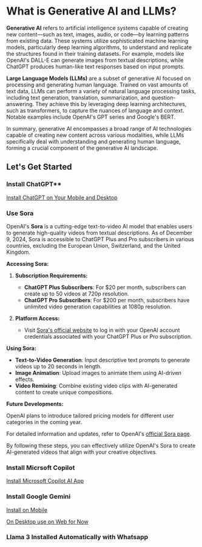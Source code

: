 # What is Generative AI and LLMs?

**Generative AI** refers to artificial intelligence systems capable of creating new content—such as text, images, audio, or code—by learning patterns from existing data. These systems utilize sophisticated machine learning models, particularly deep learning algorithms, to understand and replicate the structures found in their training datasets. For example, models like OpenAI's DALL-E can generate images from textual descriptions, while ChatGPT produces human-like text responses based on input prompts. 

**Large Language Models (LLMs)** are a subset of generative AI focused on processing and generating human language. Trained on vast amounts of text data, LLMs can perform a variety of natural language processing tasks, including text generation, translation, summarization, and question-answering. They achieve this by leveraging deep learning architectures, such as transformers, to capture the nuances of language and context. Notable examples include OpenAI's GPT series and Google's BERT. 

In summary, generative AI encompasses a broad range of AI technologies capable of creating new content across various modalities, while LLMs specifically deal with understanding and generating human language, forming a crucial component of the generative AI landscape. 

## Let's Get Started

### Install ChatGPT**

[Install ChatGPT on Your Mobile and Desktop](https://openai.com/chatgpt/download/)


### Use Sora

OpenAI's **Sora** is a cutting-edge text-to-video AI model that enables users to generate high-quality videos from textual descriptions. As of December 9, 2024, Sora is accessible to ChatGPT Plus and Pro subscribers in various countries, excluding the European Union, Switzerland, and the United Kingdom. 

**Accessing Sora:**

1. **Subscription Requirements:**
   - **ChatGPT Plus Subscribers**: For $20 per month, subscribers can create up to 50 videos at 720p resolution.
   - **ChatGPT Pro Subscribers**: For $200 per month, subscribers have unlimited video generation capabilities at 1080p resolution. 

2. **Platform Access:**
   - Visit [Sora's official website](https://sora.com) to log in with your OpenAI account credentials associated with your ChatGPT Plus or Pro subscription.

**Using Sora:**

- **Text-to-Video Generation**: Input descriptive text prompts to generate videos up to 20 seconds in length. 
- **Image Animation**: Upload images to animate them using AI-driven effects.
- **Video Remixing**: Combine existing video clips with AI-generated content to create unique compositions.


**Future Developments:**

OpenAI plans to introduce tailored pricing models for different user categories in the coming year. 

For detailed information and updates, refer to OpenAI's [official Sora page](https://openai.com/sora/).

By following these steps, you can effectively utilize OpenAI's Sora to create AI-generated videos that align with your creative objectives. 

### Install Micrsoft Copilot

[Install Microsoft Copilot AI App](https://www.microsoft.com/en/microsoft-copilot/for-individuals/copilot-app)


### Install Google Gemini

[Install on Mobile](https://gemini.google.com/app/download)

[On Desktop use on Web for Now](https://gemini.google.com/app)


### Llama 3 Installed Automatically with Whatsapp


